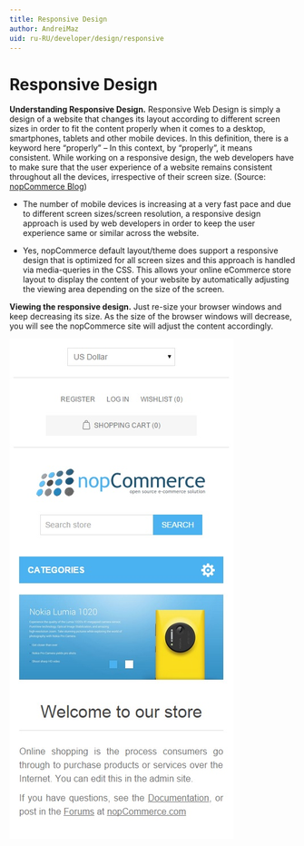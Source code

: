 ```yaml
---
title: Responsive Design
author: AndreiMaz
uid: ru-RU/developer/design/responsive
---
```

# Responsive Design

**Understanding Responsive Design.** Responsive Web Design is simply a design of a website that changes its layout according to different screen sizes in order to fit the content properly when it comes to a desktop, smartphones, tablets and other mobile devices. In this definition, there is a keyword here “properly” – In this context, by “properly”, it means consistent. While working on a responsive design, the web developers have to make sure that the user experience of a website remains consistent throughout all the devices, irrespective of their screen size. (Source: [nopCommerce Blog](https://www.nopcommerce.com/blog/2-why-a-responsive-design-should-be-a-priority-for-your-business-website.aspx))

* The number of mobile devices is increasing at a very fast pace and due to different screen sizes/screen resolution, a responsive design approach is used by web developers in order to keep the user experience same or similar across the website.

* Yes, nopCommerce default layout/theme does support a responsive design that is optimized for all screen sizes and this approach is handled via media-queries in the CSS. This allows your online eCommerce store layout to display the content of your website by automatically adjusting the viewing area depending on the size of the screen.

**Viewing the responsive design.** Just re-size your browser windows and keep decreasing its size. As the size of the browser windows will decrease, you will see the nopCommerce site will adjust the content accordingly.

![responsive](_static/responsive/Responsive.jpg)
